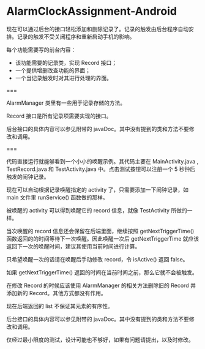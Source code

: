 # AlarmClockAssignment-Android

现在可以通过后台的接口轻松添加和删除记录了。记录的触发由后台程序自动安排。记录的触发不受关闭程序和重新启动手机的影响。

每个功能需要写的前台内容：

- 该功能需要的记录类，实现 Record 接口；
- 一个提供增删改查功能的界面；
- 一个当记录触发时对其进行处理的界面。

===

AlarmManager 类里有一些用于记录存储的方法。

Record 接口是所有记录项需要实现的接口。

后台接口的具体内容可以参见附带的 javaDoc。其中没有提到的类和方法不要修改和调用。

===

代码直接运行就能够看到一个小小的唤醒示例。其代码主要在 MainActivity.java , TestRecord.java 和 TestActivity.java 中。点击测试按钮可以注册一个 5 秒钟后触发的闹钟记录。

现在可以自动根据记录唤醒指定的 activity 了，只需要添加一下闹钟记录，如 main 文件里 runService() 函数做的那样。

被唤醒的 activity 可以得到唤醒它的 record 信息，就像 TestActivity 所做的一样。

当次唤醒的 record 信息还会保留在后端里面，继续按照 getNextTriggerTime() 函数返回的的时间等待下一次唤醒。因此唤醒一次后 getNextTriggerTime 就应该返回下一次的唤醒时间，建议其使用当前时间进行计算。

只希望唤醒一次的话请在唤醒后手动修改 record，令 isActive() 返回 false。

如果 getNextTriggerTime() 返回的时间在当前时间之前，那么它就不会被触发。

在修改 Record 的时候应该使用 AlarmManager 的相关方法删除旧的 Record 并添加新的 Record。其他方式都没有作用。

现在后端返回的 list 不保证其元素的有序性。

后台接口的具体内容可以参见附带的 javaDoc。其中没有提到的类和方法不要修改和调用。

仅经过最小限度的测试，设计可能也不够好，如果有问题请提出，以及时修改。
